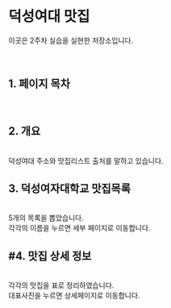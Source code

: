 <h1>덕성여대 맛집</h1>
<p>이곳은 2주차 실습을 실현한 저장소입니다.</p><br>
<h2>1. 페이지 목차</h2><br>
<h2>2. 개요</h2><br>
덕성여대 주소와 맛집리스트 출처를 말하고 있습니다.<br>
<h2>3. 덕성여자대학교 맛집목록</h2><br>
5개의 목록을 뽑았습니다.<br>
각각의 이름을 누르면 세부 페이지로 이동합니다.<br>
<h2>#4. 맛집 상세 정보</h2><br>
각각의 맛집을 표로 정리하였습니다.<br>
대표사진을 누르면 상세페이지로 이동합니다.
